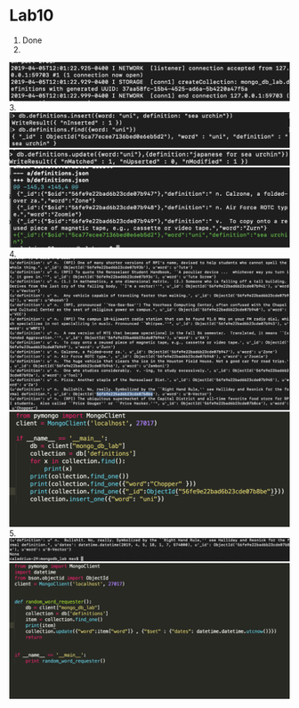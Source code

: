 # Lab10
1. Done
2. 
![Check2](Check2.jpg)
3.
![Check3](Check3-1.jpg)
![Check3](Check3-2.jpg)
![Check3](Check3-3.jpg)
4.
![Check4](Check4-1.jpg)
![Check4](Check4-2.jpg)
5. 
![Check5](Check5.jpg)
![Check5](Check5-2.jpg)